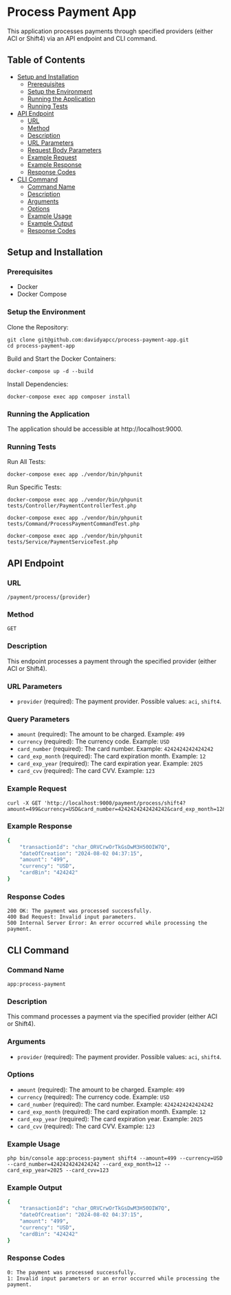 # Process Payment App

This application processes payments through specified providers (either ACI or Shift4) via an API endpoint and CLI command.

## Table of Contents

- [Setup and Installation](#setup-and-installation)
  - [Prerequisites](#prerequisites)
  - [Setup the Environment](#setup-the-environment)
  - [Running the Application](#running-the-application)
  - [Running Tests](#running-tests)
- [API Endpoint](#api-endpoint)
  - [URL](#url)
  - [Method](#method)
  - [Description](#description)
  - [URL Parameters](#url-parameters)
  - [Request Body Parameters](#request-body-parameters)
  - [Example Request](#example-request)
  - [Example Response](#example-response)
  - [Response Codes](#response-codes)
- [CLI Command](#cli-command)
  - [Command Name](#command-name)
  - [Description](#description)
  - [Arguments](#arguments)
  - [Options](#options)
  - [Example Usage](#example-usage)
  - [Example Output](#example-output)
  - [Response Codes](#response-codes)

## Setup and Installation

### Prerequisites
- Docker
- Docker Compose

### Setup the Environment
Clone the Repository:
```
git clone git@github.com:davidyapcc/process-payment-app.git
cd process-payment-app
```
Build and Start the Docker Containers:
```
docker-compose up -d --build
```
Install Dependencies:
```
docker-compose exec app composer install
```

### Running the Application
The application should be accessible at http://localhost:9000.

### Running Tests
Run All Tests:
```
docker-compose exec app ./vendor/bin/phpunit
```
Run Specific Tests:
```
docker-compose exec app ./vendor/bin/phpunit tests/Controller/PaymentControllerTest.php

docker-compose exec app ./vendor/bin/phpunit tests/Command/ProcessPaymentCommandTest.php

docker-compose exec app ./vendor/bin/phpunit tests/Service/PaymentServiceTest.php
```

## API Endpoint

### URL
`/payment/process/{provider}`

### Method
`GET`

### Description
This endpoint processes a payment through the specified provider (either ACI or Shift4).

### URL Parameters
- `provider` (required): The payment provider. Possible values: `aci`, `shift4`.

### Query Parameters
- `amount` (required): The amount to be charged. Example: `499`
- `currency` (required): The currency code. Example: `USD`
- `card_number` (required): The card number. Example: `4242424242424242`
- `card_exp_month` (required): The card expiration month. Example: `12`
- `card_exp_year` (required): The card expiration year. Example: `2025`
- `card_cvv` (required): The card CVV. Example: `123`

### Example Request
```
curl -X GET 'http://localhost:9000/payment/process/shift4?amount=499&currency=USD&card_number=4242424242424242&card_exp_month=12&card_exp_year=2025&card_cvv=123'
```

### Example Response
```bash
{
    "transactionId": "char_ORVCrwOrTkGsDwM3H50OIW7Q",
    "dateOfCreation": "2024-08-02 04:37:15",
    "amount": "499",
    "currency": "USD",
    "cardBin": "424242"
}
```

### Response Codes
```
200 OK: The payment was processed successfully.
400 Bad Request: Invalid input parameters.
500 Internal Server Error: An error occurred while processing the payment.
```

## CLI Command

### Command Name
`app:process-payment`

### Description
This command processes a payment via the specified provider (either ACI or Shift4).

### Arguments
- `provider` (required): The payment provider. Possible values: `aci`, `shift4`.

### Options
- `amount` (required): The amount to be charged. Example: `499`
- `currency` (required): The currency code. Example: `USD`
- `card_number` (required): The card number. Example: `4242424242424242`
- `card_exp_month` (required): The card expiration month. Example: `12`
- `card_exp_year` (required): The card expiration year. Example: `2025`
- `card_cvv` (required): The card CVV. Example: `123`

### Example Usage
```
php bin/console app:process-payment shift4 --amount=499 --currency=USD --card_number=4242424242424242 --card_exp_month=12 --card_exp_year=2025 --card_cvv=123
```

### Example Output
```bash
{
    "transactionId": "char_ORVCrwOrTkGsDwM3H50OIW7Q",
    "dateOfCreation": "2024-08-02 04:37:15",
    "amount": "499",
    "currency": "USD",
    "cardBin": "424242"
}
```

### Response Codes
```
0: The payment was processed successfully.
1: Invalid input parameters or an error occurred while processing the payment.
```
